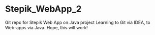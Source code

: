 # Stepik_WebApp_2
Git repo for Stepik Web App on Java project
Learning to Git via IDEA, to Web-apps via Java.
Hope, this will work!
